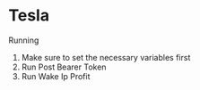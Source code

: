 # Tesla

Running
1. Make sure to set the necessary variables first
2. Run Post Bearer Token
3. Run Wake Ip
Profit

